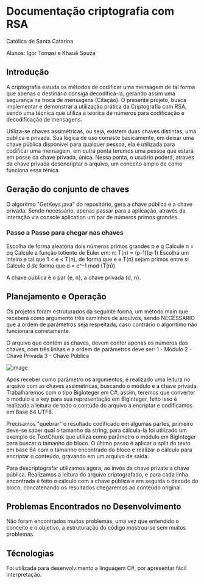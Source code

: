 # Documentação criptografia com RSA

Católica de Santa Catarina

Alunos: Igor Tomasi e Khauê Souza

## Introdução

A criptografia estuda os métodos de codificar uma mensagem de tal forma que apenas o destinário consiga decodificá-la, gerando assim uma segurança na troca de mensagens (Citação). O presente projeto, busca implementar e demonstrar a utilização prática da Criptografia com RSA, sendo uma técnica que utiliza a teorica de números para codificação e decodificação de mensagens.

Utiliza-se chaves assimétricas, ou seja, existem duas chaves distintas, uma pública e privada. Sua lógica de uso consiste basicamente, em deixar uma chave pública disponível para qualquer pessoa, ela é utilizada para codificar uma mensagem, em outra ponta teremos uma pessoa que estará em posse da chave privada, única. Nessa ponta, o usuário poderá, através da chave privada desencriptar o arquivo, um conceito amplo de como funciona essa ténica.

## Geração do conjunto de chaves

O algoritmo "GetKeys.java" do repositório, gera a chave pública e a chave privada. Sendo necessário, apenas passar para a aplicação, através da interação via console aplication um par de números primos grandes.

### Passo a Passo para chegar nas chaves 
Escolha de forma aleatória dois números primos grandes p e q
Calcule n = pq
Calcule a função totiente de Euler em: n: T(n) = (p-1)(q-1)
Escolha um inteiro e tal que 1 < e < T(n), de forma que e e T(n) sejam primos entre si
Calcule d de forma que d = e^-1 mod (T(n))

A chave pública é o par {e, n}, a chave privada {d, n}.

## Planejamento e Operação

Os projetos foram estruturados da seguinte forma, um método main que receberá como argumento três caminhos de arquivos, sendo NECESSÁRIO que a ordem de parâmetros seja respeitada, caso contrário o algoritimo não funcionará corretamente. 

O arquivo que contém as chaves, devem conter apenas os números das chaves, com três linhas e a ordem de parâmetros deve ser: 
1 - Módulo 
2 - Chave Privada 
3 - Chave Pública

![image](https://user-images.githubusercontent.com/61890715/178611061-18447932-9c62-4b90-84bd-ad61fc7774b7.png)

Após receber como parâmetro os argumentos, é realizado uma leitura no arquivo com as chaves assimétricas, buscando o módulo e a chave privada. Trabalharemos com o tipo BigInteger em C#, assim, teremos que converter o modulo e a key para sua representação em BigInteger, feito isso é realizado a leitura de todo o contúdo do arquivo a encriptar e codificamos em Base 64 UTF8.

Precisamos "quebrar" o resultado codificado em algumas partes, primeiro deve-se saber qual o tamanho da string, para cálcula-la foi utilizado um exemplo de TextChunk que utiliza como parâmetro o módulo em BigInteger para buscar o tamanho do bloco. 
O último passo é aplicar o split do texto em base 64 com o tamanho encontrado do bloco e realizar o cálculo para encriptar o conteúdo, gravando em um arquivo de saída.

Para descriptografar utilizamos agora, ao invés da chave private a chave pública. Realizamos a leitura do arquivo criptografado, e para cada linha encontrada é feito o cálculo com a chave pública e em seguida o decode do bloco, concatenando os resultados chegaremos ao conteúdo original.

## Problemas Encontrados no Desenvolvimento

Não foram encontrados muitos problemas, uma vez que entendido o conceito e o objetivo, a estruturação do código mostrou-se sem muitos problemas.

## Técnologias

Foi utilizada para desenvolvimento a linguagem C#, por apresentar fácil interpretação.
